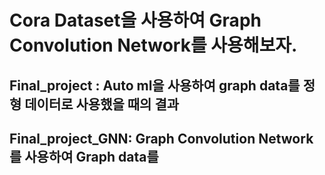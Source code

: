 # Cora Dataset을 사용하여 Graph Convolution Network를 사용해보자. 

## Final_project : Auto ml을 사용하여 graph data를 정형 데이터로 사용했을 때의 결과

## Final_project_GNN: Graph Convolution Network를 사용하여 Graph data를 
